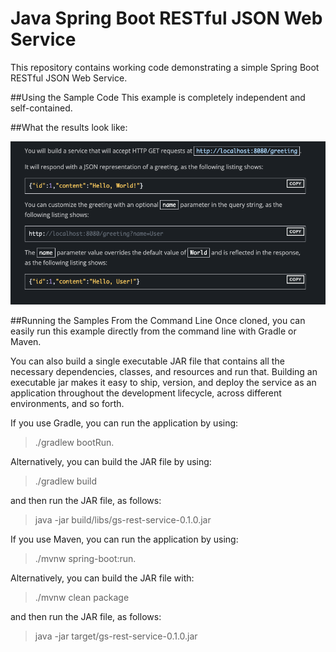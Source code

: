 # Java Spring Boot RESTful JSON Web Service

This repository contains working code demonstrating a simple Spring Boot RESTful JSON Web Service.

##Using the Sample Code
This example is completely independent and self-contained.

##What the results look like:

![Hitting the endpoints and their results](./images/info1.png)

##Running the Samples From the Command Line
Once cloned, you can easily run this example directly from the command line with Gradle or Maven. 

You can also build a single executable JAR file that contains all the necessary dependencies, classes, and resources 
and run that. Building an executable jar makes it easy to ship, version, and deploy the service as an application 
throughout the development lifecycle, across different environments, and so forth.

If you use Gradle, you can run the application by using:
>./gradlew bootRun. 

Alternatively, you can build the JAR file by using:
>./gradlew build 
 
and then run the JAR file, as follows:

>java -jar build/libs/gs-rest-service-0.1.0.jar

If you use Maven, you can run the application by using:
>./mvnw spring-boot:run. 

Alternatively, you can build the JAR 
file with: 
>./mvnw clean package 

and then run the JAR file, as follows:

>java -jar target/gs-rest-service-0.1.0.jar
> 
> 
